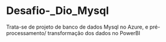 # Desafio-_Dio_Mysql
Trata-se de projeto de banco de dados Mysql no Azure, e pré-processamento/ transformação dos dados no PowerBI
